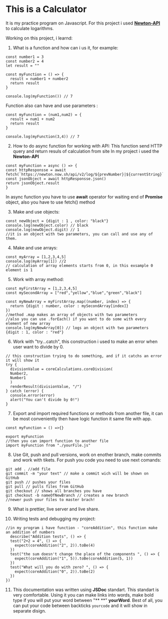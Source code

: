 # This is a Calculator
It is my practice program on Javascript.
For this project i used **[Newton-API](https://github.com/aunyks/newton-api)** to calculate logarithms.

Working on this project, i learnd:
1. What is a function and how can i us it, for example:
```
const number1 = 3
const number2 = 4
let result = ""

const myFunction = () => {
  result = number1 + number2
  return result
}

console.log(myFunction()) // 7
``` 

Function also can have and use parameters :
```
const myFunction = (num1,num2) = {
  result = num1 + num2
  return result 
}

console.log(myFunction(3,4)) // 7
```        

2. How to do async function for working with API:
This function send HTTP query and return resuls of calculation from site
In my project i used the **Newton-API**

```
const myFunction = async () => {
const httpResponsse = await fetch(`https://newton.now.sh/api/v2/log/${prevNumber}|${currentString}`)
const jsonObject = await httpResponsse.json()
return jsonObject.result
}
```  

In async function you have to use **await** operator for waiting end of **Promise** object,
also you have to use fetch() method

3. Make and use objects:
```
const newObject = {digit : 1 , color: "black"}
console.log(newObject.color) // black
console.log(newObject.digit) // 1
//it is an object with two parameters, you can call and use any of them.
```      

4. Make and use arrays:
```
const myArray = [1,2,3,4,5]
console.log(myArray[1]) //2
// calculation of array elements starts from 0, in this exsample 0 element is 1
```        

5. Work with array method:
```
const myFirstArray = [1,2,3,4,5]
const mySecondArray = ["red","yellow","blue","green","black"]

const myNewArray = myFirstArray.map((number, index) => {
  return {digit : number, color : mySecondArray[index]}
})
//method .map makes an array of objects with two parameters
//also you can use .forEach() if you want to do some with every element of new array
console.log(myNewArray[0]) // logs an object with two parameters {digit : 1, color : "red"}
```         
6. Work with "try...catch", this construction i used to make an error when user want to divide by 0.
```
// this construction trying to do something, and if it catchs an error it will show it 
try {
  divisionValue = coreCalculations.coreDivision(
  Number2,
  Number1
  )
  renderResult(divisionValue, "/")
} catch (error) {
  console.error(error)
  alert("You can't divide by 0!")
}
```        

7. Export and import required functions or methods from another file, it can be most conveniently then have logic function it same file with app.
```
const myFunction = () =>{}

export myFunction
//then you can import function to another file
import myFunction from "./yourFile.js"
```        
8. Use Git, push and pull versions, work on enother branch, make commits and work with tikets.
For push you code you need to use next comands:
```
git add . //add file
git commit -m "your text" // make a commit wich will be shown on GitHub
git push // pushes your files
git pull // pulls files from GitHub
git checkout // shows all branches you have
git checkout -b nameOfNewBranch // creates a new branch
//newer push your files to master brach! 
```      

9. What is prettier, live server and live share.

10. Writing tests and debugging my project:
```
//in my program i have function - "coreAddition", this function make an addition of numbers
  describe("Addition tests", () => {
  test("2+2 = 4", () => {
    expect(coreAddition("2", 2)).toBe(4)
  })
  test("the sum doesn't change the place of the components ", () => {
    expect(coreAddition("1", 5)).toBe(coreAddition(5, 1))
  })
  test("What will you do with zero? ", () => {
    expect(coreAddition("0", 2)).toBe(2)
  })
})
```
11. This documentation was written using **JSDoc** standart.
This standart is very comfortable. Using it you can make links into words, make bold type if you will put your word between  "** **" **yourWord**. Best of all, you can put your code between backticks `yourcode` and it will show in separate disign. 

